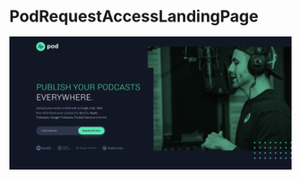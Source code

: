 # PodRequestAccessLandingPage

![PodRequestAccessLandingPage](https://github.com/Edanriell/PodRequestAccessLandingPage/blob/develop/image.png?raw=true)